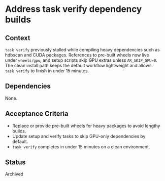 # Address task verify dependency builds

## Context
`task verify` previously stalled while compiling heavy dependencies such as
hdbscan and CUDA packages. References to pre-built wheels now live under
`wheels/gpu`, and setup scripts skip GPU extras unless `AR_SKIP_GPU=0`. The
clean install path keeps the default workflow lightweight and allows
`task verify` to finish in under 15 minutes.

## Dependencies

None.

## Acceptance Criteria
- Replace or provide pre-built wheels for heavy packages to avoid lengthy
  builds.
- Update setup and verify tasks to skip GPU-only dependencies by default.
- `task verify` completes in under 15 minutes on a clean environment.

## Status
Archived
